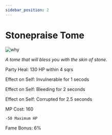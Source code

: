 ```yaml
---
sidebar_position: 2
---
```


# Stonepraise Tome

![why](https://vwiki.valorserver.com/api/item/picture/stonepraise%20tome)

<i>A tome that will bless you with the skin of stone.</i>

Party Heal: 130 HP within 4 sqrs

Effect on Self: Invulnerable for 1 secods

Effect on Self: Bleeding for 2 seconds

Effect on Self: Corrupted for 2.5 seconds

MP Cost: 160 

    -50 Maximum HP

Fame Bonus: 6%
